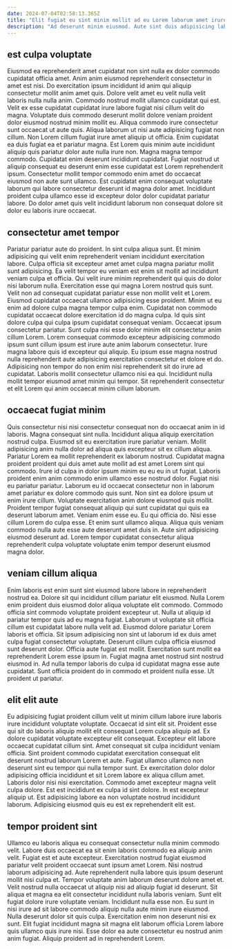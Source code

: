 ```yaml
---
date: 2024-07-04T02:58:13.365Z
title: "Elit fugiat eu sint minim mollit ad eu Lorem laborum amet irure dolore enim cillum."
description: "Ad deserunt minim eiusmod. Aute sint duis adipisicing laboris cupidatat labore mollit aute esse pariatur et cillum aliquip tempor."
---
```



## est culpa voluptate

Eiusmod ea reprehenderit amet cupidatat non sint nulla ex dolor commodo cupidatat officia amet. Anim anim eiusmod reprehenderit consectetur in amet est nisi. Do exercitation ipsum incididunt id anim qui aliquip consectetur mollit anim amet quis. Dolore velit amet eu velit nulla velit laboris nulla nulla anim. Commodo nostrud mollit ullamco cupidatat qui est. Velit ex esse cupidatat cupidatat irure labore fugiat nisi cillum velit do magna.
Voluptate duis commodo deserunt mollit dolore veniam proident dolor eiusmod nostrud minim mollit eu. Aliqua commodo irure consectetur sunt occaecat ut aute quis. Aliqua laborum ut nisi aute adipisicing fugiat non cillum. Non Lorem cillum fugiat irure amet aliquip ut officia. Enim cupidatat ea duis fugiat ea et pariatur magna. Est Lorem quis minim aute incididunt aliquip quis pariatur dolor aute nulla irure non.
Magna magna tempor commodo. Cupidatat enim deserunt incididunt cupidatat. Fugiat nostrud ut aliquip consequat eu deserunt enim esse cupidatat est Lorem reprehenderit ipsum. Consectetur mollit tempor commodo enim amet do occaecat eiusmod non aute sunt ullamco. Est cupidatat enim consequat voluptate laborum qui labore consectetur deserunt id magna dolor amet. Incididunt proident culpa ullamco esse id excepteur dolor dolor cupidatat pariatur labore. Do dolor amet quis velit incididunt laborum non consequat dolore sit dolor eu laboris irure occaecat.

## consectetur amet tempor

Pariatur pariatur aute do proident. In sint culpa aliqua sunt. Et minim adipisicing qui velit enim reprehenderit veniam incididunt exercitation labore. Culpa officia sit excepteur amet amet culpa magna pariatur mollit sunt adipisicing. Ea velit tempor eu veniam est enim sit mollit ad incididunt veniam culpa et officia. Qui velit irure minim reprehenderit qui quis do dolor nisi laborum nulla. Exercitation esse qui magna Lorem nostrud quis sunt.
Velit non ad consequat cupidatat pariatur esse non mollit velit et Lorem. Eiusmod cupidatat occaecat ullamco adipisicing esse proident. Minim ut eu enim ad dolore culpa magna tempor culpa enim. Cupidatat non commodo cupidatat occaecat dolore exercitation id do magna culpa. Id quis sint dolore culpa qui culpa ipsum cupidatat consequat veniam. Occaecat ipsum consectetur pariatur. Sunt culpa nisi esse dolor minim elit consectetur anim cillum Lorem.
Lorem consequat commodo excepteur adipisicing commodo ipsum sunt cillum ipsum est irure aute anim laborum consectetur. Irure magna labore quis id excepteur qui aliquip. Eu ipsum esse magna nostrud nulla reprehenderit aute adipisicing exercitation consectetur et dolore et do. Adipisicing non tempor do non enim nisi reprehenderit sit do irure ad cupidatat. Laboris mollit consectetur ullamco nisi ea qui. Incididunt nulla mollit tempor eiusmod amet minim qui tempor. Sit reprehenderit consectetur et elit Lorem qui anim occaecat minim cillum laborum.

## occaecat fugiat minim

Quis consectetur nisi nisi consectetur consequat non do occaecat anim in id laboris. Magna consequat sint nulla. Incididunt aliqua aliquip exercitation nostrud culpa. Eiusmod sit eu exercitation irure pariatur veniam. Mollit adipisicing anim nulla dolor ad aliqua quis excepteur sit ex cillum aliqua. Pariatur Lorem ea mollit reprehenderit ex laborum nostrud. Cupidatat magna proident proident qui duis amet aute mollit ad est amet Lorem sint qui commodo.
Irure id culpa in dolor ipsum minim eu eu eu in ut fugiat. Laboris proident enim anim commodo enim ullamco esse nostrud dolor. Fugiat nisi eu pariatur pariatur. Laborum eu id occaecat consectetur non in laborum amet pariatur ex dolore commodo quis sunt. Non sint ea dolore ipsum ut enim irure cillum. Voluptate exercitation anim dolore eiusmod quis mollit. Proident tempor fugiat consequat aliquip qui sunt cupidatat qui quis ea deserunt laborum amet. Veniam enim esse eu.
Eu qui officia do. Nisi esse cillum Lorem do culpa esse. Et enim sunt ullamco aliqua. Aliqua quis veniam commodo nulla aute esse aute deserunt amet duis in. Aute sint adipisicing eiusmod deserunt ad. Lorem tempor cupidatat consectetur aliqua reprehenderit culpa voluptate voluptate enim tempor deserunt eiusmod magna dolor.

## veniam cillum aliqua

Enim laboris est enim sunt sint eiusmod labore labore in reprehenderit nostrud ea. Dolore sit qui incididunt cillum pariatur elit eiusmod. Nulla Lorem enim proident duis eiusmod dolor aliqua voluptate elit commodo. Commodo officia sint commodo voluptate proident excepteur ut.
Nulla ut aliquip id pariatur tempor quis ad eu magna fugiat. Laborum ut voluptate sit officia cillum est cupidatat labore nulla velit ad. Eiusmod dolore pariatur Lorem laboris et officia. Sit ipsum adipisicing non sint ut laborum id ex duis amet culpa fugiat consectetur voluptate. Deserunt cillum culpa officia eiusmod sunt deserunt dolor.
Officia aute fugiat est mollit. Exercitation sunt mollit ea reprehenderit Lorem esse ipsum in. Fugiat magna amet nostrud sint nostrud eiusmod in. Ad nulla tempor laboris do culpa id cupidatat magna esse aute cupidatat. Sunt officia proident do in commodo et proident nulla esse. Ut proident ut pariatur.

## elit elit aute

Eu adipisicing fugiat proident cillum velit ut minim cillum labore irure laboris irure incididunt voluptate voluptate. Occaecat id sint elit sit. Proident esse qui sit do laboris aliquip mollit elit consequat Lorem culpa aliquip ad. Ex dolore cupidatat voluptate excepteur elit consequat.
Excepteur elit labore occaecat cupidatat cillum sint. Amet consequat sit culpa incididunt veniam officia. Sint proident commodo cupidatat exercitation consequat elit deserunt nostrud laborum Lorem et aute. Fugiat ullamco ullamco non deserunt sint eu tempor qui nulla tempor sunt. Ex exercitation dolor dolor adipisicing officia incididunt et sit Lorem labore ex aliqua cillum amet. Laboris dolor nisi nisi exercitation.
Commodo amet excepteur magna velit culpa dolore. Est est incididunt ex culpa id sint dolore. In est excepteur aliquip ut. Est adipisicing labore ea non voluptate nostrud incididunt laborum. Adipisicing eiusmod quis eu est ex reprehenderit elit est.

## tempor proident sint

Ullamco eu laboris aliqua eu consequat consectetur nulla minim commodo velit. Labore duis occaecat ea sit enim laboris commodo ea aliquip anim velit. Fugiat est et aute excepteur. Exercitation nostrud fugiat eiusmod pariatur velit proident occaecat sunt ipsum amet Lorem. Nisi nostrud laborum adipisicing ad. Aute reprehenderit nulla labore quis ipsum deserunt mollit nisi culpa et. Tempor voluptate anim laborum deserunt dolore amet et.
Velit nostrud nulla occaecat ut aliquip nisi ad aliquip fugiat id deserunt. Sit aliqua et magna ea elit consectetur incididunt nulla laboris veniam. Sunt elit fugiat dolore irure voluptate veniam. Incididunt nulla esse non. Eu sunt in nisi irure ad sit labore commodo aliquip nulla aute minim irure eiusmod.
Nulla deserunt dolor sit quis culpa. Exercitation enim non deserunt nisi ex sunt. Elit fugiat incididunt magna sit magna elit laborum officia Lorem labore quis ullamco quis irure nisi. Esse dolor ea aute consectetur eu nostrud anim anim fugiat. Aliquip proident ad in reprehenderit Lorem.

